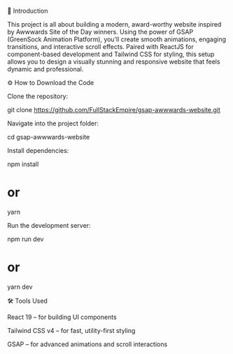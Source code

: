 🚀 Introduction

This project is all about building a modern, award-worthy website inspired by Awwwards Site of the Day winners. Using the power of GSAP (GreenSock Animation Platform), you’ll create smooth animations, engaging transitions, and interactive scroll effects. Paired with ReactJS for component-based development and Tailwind CSS for styling, this setup allows you to design a visually stunning and responsive website that feels dynamic and professional.

⚙️ How to Download the Code

Clone the repository:

git clone https://github.com/FullStackEmpire/gsap-awwwards-website.git


Navigate into the project folder:

cd gsap-awwwards-website


Install dependencies:

npm install
# or
yarn


Run the development server:

npm run dev
# or
yarn dev

🛠️ Tools Used

React 19 – for building UI components

Tailwind CSS v4 – for fast, utility-first styling

GSAP – for advanced animations and scroll interactions